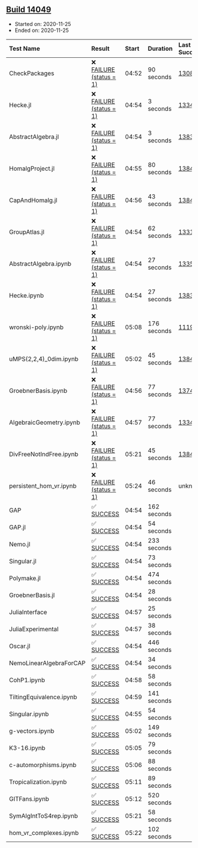 ## [Build 14049](https://oscarci.mathematik.uni-kl.de/job/oscar/14049/)

* Started on: 2020-11-25
* Ended on: 2020-11-25

| Test Name    | Result | Start | Duration | Last Success | First Failure |
|:-------------|:-------|:------|:---------|:-------------|:--------------|
| CheckPackages | ❌ [FAILURE (status = 1)](https://oscarci.mathematik.uni-kl.de/job/oscar/14049/artifact/logs/build-14049/CheckPackages.log) | 04:52 | 90 seconds | [13085](https://oscarci.mathematik.uni-kl.de/job/oscar/13085/) | [13086](https://oscarci.mathematik.uni-kl.de/job/oscar/13086/) |
| Hecke.jl | ❌ [FAILURE (status = 1)](https://oscarci.mathematik.uni-kl.de/job/oscar/14049/artifact/logs/build-14049/Hecke.jl.log) | 04:54 | 3 seconds | [13341](https://oscarci.mathematik.uni-kl.de/job/oscar/13341/) | [13342](https://oscarci.mathematik.uni-kl.de/job/oscar/13342/) |
| AbstractAlgebra.jl | ❌ [FAILURE (status = 1)](https://oscarci.mathematik.uni-kl.de/job/oscar/14049/artifact/logs/build-14049/AbstractAlgebra.jl.log) | 04:54 | 3 seconds | [13837](https://oscarci.mathematik.uni-kl.de/job/oscar/13837/) | [13838](https://oscarci.mathematik.uni-kl.de/job/oscar/13838/) |
| HomalgProject.jl | ❌ [FAILURE (status = 1)](https://oscarci.mathematik.uni-kl.de/job/oscar/14049/artifact/logs/build-14049/HomalgProject.jl.log) | 04:55 | 80 seconds | [13845](https://oscarci.mathematik.uni-kl.de/job/oscar/13845/) | [13846](https://oscarci.mathematik.uni-kl.de/job/oscar/13846/) |
| CapAndHomalg.jl | ❌ [FAILURE (status = 1)](https://oscarci.mathematik.uni-kl.de/job/oscar/14049/artifact/logs/build-14049/CapAndHomalg.jl.log) | 04:56 | 43 seconds | [13845](https://oscarci.mathematik.uni-kl.de/job/oscar/13845/) | [13846](https://oscarci.mathematik.uni-kl.de/job/oscar/13846/) |
| GroupAtlas.jl | ❌ [FAILURE (status = 1)](https://oscarci.mathematik.uni-kl.de/job/oscar/14049/artifact/logs/build-14049/GroupAtlas.jl.log) | 04:54 | 62 seconds | [13311](https://oscarci.mathematik.uni-kl.de/job/oscar/13311/) | [13312](https://oscarci.mathematik.uni-kl.de/job/oscar/13312/) |
| AbstractAlgebra.ipynb | ❌ [FAILURE (status = 1)](https://oscarci.mathematik.uni-kl.de/job/oscar/14049/artifact/logs/build-14049/AbstractAlgebra.ipynb.log) | 04:54 | 27 seconds | [13355](https://oscarci.mathematik.uni-kl.de/job/oscar/13355/) | [13356](https://oscarci.mathematik.uni-kl.de/job/oscar/13356/) |
| Hecke.ipynb | ❌ [FAILURE (status = 1)](https://oscarci.mathematik.uni-kl.de/job/oscar/14049/artifact/logs/build-14049/Hecke.ipynb.log) | 04:54 | 27 seconds | [13837](https://oscarci.mathematik.uni-kl.de/job/oscar/13837/) | [13838](https://oscarci.mathematik.uni-kl.de/job/oscar/13838/) |
| wronski-poly.ipynb | ❌ [FAILURE (status = 1)](https://oscarci.mathematik.uni-kl.de/job/oscar/14049/artifact/logs/build-14049/wronski-poly.ipynb.log) | 05:08 | 176 seconds | [11192](https://oscarci.mathematik.uni-kl.de/job/oscar/11192/) | [11193](https://oscarci.mathematik.uni-kl.de/job/oscar/11193/) |
| uMPS(2,2,4)_0dim.ipynb | ❌ [FAILURE (status = 1)](https://oscarci.mathematik.uni-kl.de/job/oscar/14049/artifact/logs/build-14049/uMPS-2-2-4-_0dim.ipynb.log) | 05:02 | 45 seconds | [13841](https://oscarci.mathematik.uni-kl.de/job/oscar/13841/) | [13842](https://oscarci.mathematik.uni-kl.de/job/oscar/13842/) |
| GroebnerBasis.ipynb | ❌ [FAILURE (status = 1)](https://oscarci.mathematik.uni-kl.de/job/oscar/14049/artifact/logs/build-14049/GroebnerBasis.ipynb.log) | 04:56 | 77 seconds | [13748](https://oscarci.mathematik.uni-kl.de/job/oscar/13748/) | [13749](https://oscarci.mathematik.uni-kl.de/job/oscar/13749/) |
| AlgebraicGeometry.ipynb | ❌ [FAILURE (status = 1)](https://oscarci.mathematik.uni-kl.de/job/oscar/14049/artifact/logs/build-14049/AlgebraicGeometry.ipynb.log) | 04:57 | 77 seconds | [13341](https://oscarci.mathematik.uni-kl.de/job/oscar/13341/) | [13342](https://oscarci.mathematik.uni-kl.de/job/oscar/13342/) |
| DivFreeNotIndFree.ipynb | ❌ [FAILURE (status = 1)](https://oscarci.mathematik.uni-kl.de/job/oscar/14049/artifact/logs/build-14049/DivFreeNotIndFree.ipynb.log) | 05:21 | 45 seconds | [13845](https://oscarci.mathematik.uni-kl.de/job/oscar/13845/) | [13846](https://oscarci.mathematik.uni-kl.de/job/oscar/13846/) |
| persistent_hom_vr.ipynb | ❌ [FAILURE (status = 1)](https://oscarci.mathematik.uni-kl.de/job/oscar/14049/artifact/logs/build-14049/persistent_hom_vr.ipynb.log) | 05:24 | 46 seconds | unknown | unknown |
| GAP | ✅ [SUCCESS](https://oscarci.mathematik.uni-kl.de/job/oscar/14049/artifact/logs/build-14049/GAP.log) | 04:54 | 162 seconds |  |  |
| GAP.jl | ✅ [SUCCESS](https://oscarci.mathematik.uni-kl.de/job/oscar/14049/artifact/logs/build-14049/GAP.jl.log) | 04:54 | 54 seconds |  |  |
| Nemo.jl | ✅ [SUCCESS](https://oscarci.mathematik.uni-kl.de/job/oscar/14049/artifact/logs/build-14049/Nemo.jl.log) | 04:54 | 233 seconds |  |  |
| Singular.jl | ✅ [SUCCESS](https://oscarci.mathematik.uni-kl.de/job/oscar/14049/artifact/logs/build-14049/Singular.jl.log) | 04:54 | 73 seconds |  |  |
| Polymake.jl | ✅ [SUCCESS](https://oscarci.mathematik.uni-kl.de/job/oscar/14049/artifact/logs/build-14049/Polymake.jl.log) | 04:54 | 474 seconds |  |  |
| GroebnerBasis.jl | ✅ [SUCCESS](https://oscarci.mathematik.uni-kl.de/job/oscar/14049/artifact/logs/build-14049/GroebnerBasis.jl.log) | 04:54 | 28 seconds |  |  |
| JuliaInterface | ✅ [SUCCESS](https://oscarci.mathematik.uni-kl.de/job/oscar/14049/artifact/logs/build-14049/JuliaInterface.log) | 04:57 | 25 seconds |  |  |
| JuliaExperimental | ✅ [SUCCESS](https://oscarci.mathematik.uni-kl.de/job/oscar/14049/artifact/logs/build-14049/JuliaExperimental.log) | 04:57 | 38 seconds |  |  |
| Oscar.jl | ✅ [SUCCESS](https://oscarci.mathematik.uni-kl.de/job/oscar/14049/artifact/logs/build-14049/Oscar.jl.log) | 04:54 | 446 seconds |  |  |
| NemoLinearAlgebraForCAP | ✅ [SUCCESS](https://oscarci.mathematik.uni-kl.de/job/oscar/14049/artifact/logs/build-14049/NemoLinearAlgebraForCAP.log) | 04:54 | 34 seconds |  |  |
| CohP1.ipynb | ✅ [SUCCESS](https://oscarci.mathematik.uni-kl.de/job/oscar/14049/artifact/logs/build-14049/CohP1.ipynb.log) | 04:58 | 58 seconds |  |  |
| TiltingEquivalence.ipynb | ✅ [SUCCESS](https://oscarci.mathematik.uni-kl.de/job/oscar/14049/artifact/logs/build-14049/TiltingEquivalence.ipynb.log) | 04:59 | 141 seconds |  |  |
| Singular.ipynb | ✅ [SUCCESS](https://oscarci.mathematik.uni-kl.de/job/oscar/14049/artifact/logs/build-14049/Singular.ipynb.log) | 04:55 | 54 seconds |  |  |
| g-vectors.ipynb | ✅ [SUCCESS](https://oscarci.mathematik.uni-kl.de/job/oscar/14049/artifact/logs/build-14049/g-vectors.ipynb.log) | 05:02 | 149 seconds |  |  |
| K3-16.ipynb | ✅ [SUCCESS](https://oscarci.mathematik.uni-kl.de/job/oscar/14049/artifact/logs/build-14049/K3-16.ipynb.log) | 05:05 | 79 seconds |  |  |
| c-automorphisms.ipynb | ✅ [SUCCESS](https://oscarci.mathematik.uni-kl.de/job/oscar/14049/artifact/logs/build-14049/c-automorphisms.ipynb.log) | 05:06 | 88 seconds |  |  |
| Tropicalization.ipynb | ✅ [SUCCESS](https://oscarci.mathematik.uni-kl.de/job/oscar/14049/artifact/logs/build-14049/Tropicalization.ipynb.log) | 05:11 | 89 seconds |  |  |
| GITFans.ipynb | ✅ [SUCCESS](https://oscarci.mathematik.uni-kl.de/job/oscar/14049/artifact/logs/build-14049/GITFans.ipynb.log) | 05:12 | 520 seconds |  |  |
| SymAlgIntToS4rep.ipynb | ✅ [SUCCESS](https://oscarci.mathematik.uni-kl.de/job/oscar/14049/artifact/logs/build-14049/SymAlgIntToS4rep.ipynb.log) | 05:21 | 58 seconds |  |  |
| hom_vr_complexes.ipynb | ✅ [SUCCESS](https://oscarci.mathematik.uni-kl.de/job/oscar/14049/artifact/logs/build-14049/hom_vr_complexes.ipynb.log) | 05:22 | 102 seconds |  |  |
